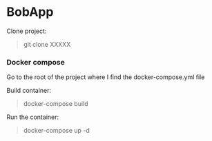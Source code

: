 # BobApp

Clone project:

> git clone XXXXX

### Docker compose

Go to the root of the project where I find the docker-compose.yml file

Build container: 

> docker-compose build

Run the container:

> docker-compose up -d